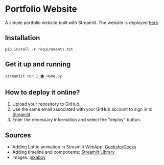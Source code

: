 # Portfolio Website
A simple portfolio website built with Streamlit. The website is deployed [here](https://vicky-playground-portfolio-template-1--home-ehxx2f.streamlit.app/).

## Installation
```
pip install -r requirements.txt
```

## Get it up and running
```
streamlit run 1_🏠_Home.py
```

## How to deploy it online?
1.  Upload your repository to GitHub. 
2. Use the same email associated with your GitHub account to sign in to [Streamlit](https://streamlit.io/)
3. Enter the necessary information and select the "deploy" button.

## Sources
* Adding Lottie animation in Streamlit WebApp: [GeeksforGeeks](https://www.geeksforgeeks.org/adding-lottie-animation-in-streamlit-webapp/)
* Adding timeline and components: [Streamlit Library](https://docs.streamlit.io/library)
* Images: [pixaboy](https://pixabay.com/)

